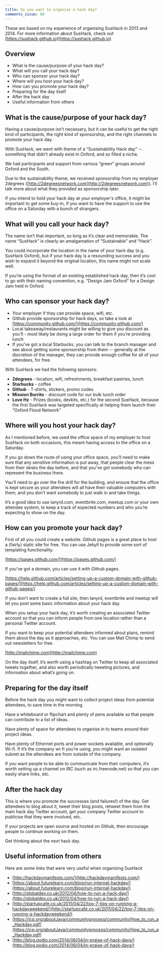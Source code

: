 ```yaml
---
title: So you want to organise a hack day?
comments_issue: 88
---
```



These are based on my experience of organising SusHack in 2013 and 2014. For more information about SusHack, check out [https://sushack.github.io](https://sushack.github.io)

<!-- more -->

## Overview

- What is the cause/purpose of your hack day?
- What will you call your hack day?
- Who can sponsor your hack day?
- Where will you host your hack day?
- How can you promote your hack day?
- Preparing for the day itself
- After the hack day
- Useful information from others


## What is the cause/purpose of your hack day?

Having a cause/purpose isn’t necessary, but it can be useful to get the right kind of participants, the right kind of sponsorship, and the right channels to promote your hack day.

With SusHack, we went with theme of a “Sustainability Hack day” -- something that didn’t already exist in Oxford, and so filled a niche.

We had participants and support from various “green” groups around Oxford and the South.

Due to the sustainability theme, we received sponsorship from my employer 2degrees ([http://2degreesnetwork.com](http://2degreesnetwork.com)). I’ll talk more about what they provided as sponsorship later.

If you intend to hold your hack day at your employer's office, it might be important to get some buy-in, if you want to have the support to use the office on a Saturday with a bunch of strangers.


## What will you call your hack day?

The name isn’t that important, so long as it’s clear and memorable. The name “SusHack” is clearly an amalgamation of “Sustainable” and “Hack”.

You could incorporate the location in the name of your hack day (e.g. SusHack Oxford), but if your hack day is a resounding success and you wish to expand it beyond the original location, this name might not scale well.

If you’re using the format of an existing established hack day, then it’s cool to go with their naming convention, e.g. “Design Jam Oxford” for a Design Jam held in Oxford.


## Who can sponsor your hack day?

- Your employer if they can provide space, wifi, etc.
- Github provide sponsorship for hack days, so take a look at [https://community.github.com/](https://community.github.com/)
- Local takeaway/restaurants might be willing to give you discount as you’ll - most likely be doing a large order for them if you’re providing lunch
- If you’ve got a local Starbucks, you can talk to the branch manager and see about getting some sponsorship from them -- generally at the discretion of the manager, they can provide enough coffee for all of your attendees, for free.

With SusHack we had the following sponsors:

- **2degrees** - location, wifi, refreshments, breakfast pastries, lunch
- **Starbucks** - coffee
- **Github** - T-shirts, stickers, promo codes
- **Mission Burrito** - discount code for our bulk lunch order
- **Love Hz** - Prizes (books, devkits, etc.) for the second SusHack, because the first SusHack was targeted specifically at helping them launch their “Oxford Flood Network”


## Where will you host your hack day?

As I mentioned before, we used the office space of my employer to host SusHack on both occasions, this meant having access to the office on a Saturday.

If you go down the route of using your office space, you’ll need to make sure that any sensitive information is put away, that people clear the mess from their desks the day before, and that you’ve got somebody who can represent the business there.

You’ll need to go over the fire drill for the building, and ensure that the office is kept secure as your attendees will all have their valuable computers with them, and you don’t want somebody to just walk in and take things.

It’s a good idea to use lanyrd.com, eventbrite.com, meetup.com or your own attendee system, to keep a track of expected numbers and who you’re expecting to show on the day.

## How can you promote your hack day?

First of all you could create a website. Github pages is a great place to host a (fairly) static site for free. You can use Jekyll to provide some sort of templating functionality.

[https://pages.github.com/](https://pages.github.com/)

If you’ve got a domain, you can use it with Github pages.

[https://help.github.com/articles/setting-up-a-custom-domain-with-github-pages/](https://help.github.com/articles/setting-up-a-custom-domain-with-github-pages/)

If you don’t want to create a full site, then lanyrd, eventbrite and meetup will let you post some basic information about your hack day.

When you setup your hack day, it’s worth creating an associated Twitter account so that you can inform people from one location rather than a personal Twitter account.

If you want to keep your potential attendees informed about plans, remind them about the day as it approaches, etc. You can use Mail Chimp to send out newsletters for free.

[http://mailchimp.com](http://mailchimp.com)

On the day itself, it’s worth using a hashtag on Twitter to keep all associated tweets together, and also worth periodically tweeting pictures, and information about what’s going on.

## Preparing for the day itself

Before the hack day you might want to collect project ideas from potential attendees, to save time in the morning.

Have a whiteboard or flipchart and plenty of pens available so that people can contribute to a list of ideas.

Have plenty of space for attendees to organise in to teams around their project ideas.

Have plenty of Ethernet ports and power sockets available, and optionally Wi-fi. If it’s the company wi-fi you’re using, you might want an isolated subnet as the attendees are from outside of the company.

If you want people to be able to communicate from their computers, it’s worth setting up a channel on IRC (such as irc.freenode.net) so that you can easily share links, etc.

## After the hack day

This is where you promote the successes (and failures!) of the day. Get attendees to blog about it, tweet their blog posts, retweet them from the main hack day Twitter account, get your company Twitter account to publicise that they were involved, etc.

If your projects are open source and hosted on Github, then encourage people to continue working on them.

Get thinking about the next hack day.

## Useful information from others

Here are some links that were very useful when organising SusHack

- [http://hackdaymanifesto.com/](http://hackdaymanifesto.com/)
- [https://about.futurelearn.com/blog/run-internal-hackday/](https://about.futurelearn.com/blog/run-internal-hackday/)
- [http://globaldev.co.uk/2012/04/how-to-run-a-hack-day/](http://globaldev.co.uk/2012/04/how-to-run-a-hack-day/)
- [http://startupcafe.co.uk/2011/04/22/top-7-tips-on-running-a-hackdayweekend/](http://startupcafe.co.uk/2011/04/22/top-7-tips-on-running-a-hackdayweekend/)
- [https://jcp.org/aboutJava/communityprocess/community/How_to_run_a_Hackday.pdf](https://jcp.org/aboutJava/communityprocess/community/How_to_run_a_Hackday.pdf)
- [http://blog.podio.com/2014/06/04/in-praise-of-hack-days/](http://blog.podio.com/2014/06/04/in-praise-of-hack-days/)

